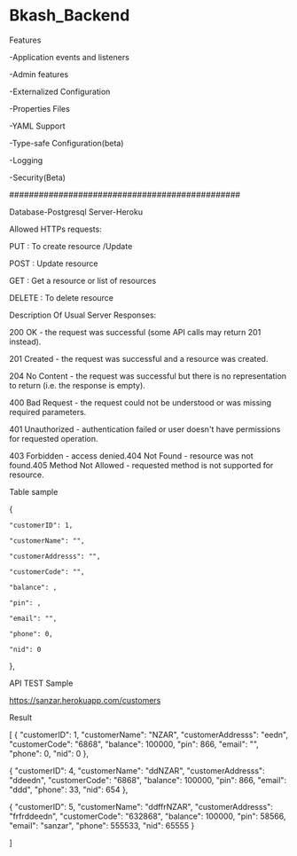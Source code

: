 # Bkash_Backend
Features 

-Application events and listeners

-Admin features

-Externalized Configuration

-Properties Files

-YAML Support

-Type-safe Configuration(beta)


-Logging

-Security(Beta) 


###############################################

Database-Postgresql
Server-Heroku


Allowed HTTPs requests:

PUT     : To create resource /Update

POST    : Update resource

GET     : Get a resource or list of resources

DELETE  : To delete resource



Description Of Usual Server Responses:

200 OK - the request was successful (some API calls may return 201 instead).

201 Created - the request was successful and a resource was created.

204 No Content - the request was successful but there is no representation to return (i.e. the response is empty).

400 Bad Request - the request could not be understood or was missing required parameters.

401 Unauthorized - authentication failed or user doesn't have permissions for requested operation.

403 Forbidden - access denied.404 Not Found - resource was not found.405 Method Not Allowed - requested method is not supported for resource.


Table sample

{

    "customerID": 1,
    
    "customerName": "",
    
    "customerAddresss": "",
    
    "customerCode": "",
    
    "balance": ,
    
    "pin": ,
    
    "email": "",
    
    "phone": 0,
    
    "nid": 0
    
  },
  
 API TEST Sample
 
 https://sanzar.herokuapp.com/customers
 
 Result
 
 [
  {
    "customerID": 1,
    "customerName": "NZAR",
    "customerAddresss": "eedn",
    "customerCode": "6868",
    "balance": 100000,
    "pin": 866,
    "email": "",
    "phone": 0,
    "nid": 0
  },
  
  {
    "customerID": 4,
    "customerName": "ddNZAR",
    "customerAddresss": "ddeedn",
    "customerCode": "6868",
    "balance": 100000,
    "pin": 866,
    "email": "ddd",
    "phone": 33,
    "nid": 654
  },
  
  {
    "customerID": 5,
    "customerName": "ddffrNZAR",
    "customerAddresss": "frfrddeedn",
    "customerCode": "632868",
    "balance": 100000,
    "pin": 58566,
    "email": "sanzar",
    "phone": 555533,
    "nid": 65555
  }
  
]
 
  
  

